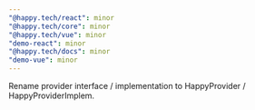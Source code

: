 ```yaml
---
"@happy.tech/react": minor
"@happy.tech/core": minor
"@happy.tech/vue": minor
"demo-react": minor
"@happy.tech/docs": minor
"demo-vue": minor
---
```


Rename provider interface / implementation to HappyProvider / HappyProviderImplem.
